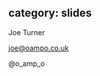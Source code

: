 category: slides
---
<span class="red big">Joe Turner</span>

<span class="blue">joe@oampo.co.uk</span>

<span class="red big">@o\_amp\_o</span>
